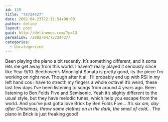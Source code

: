 ```yaml
---
id: 129
title: "75724427"
date: 2002-04-23T22:11:54+00:00
author: deline
layout: post
guid: http://delineneo.com/?p=13
permalink: /2002/04/75724427/
categories:
  - Uncategorized
---
```

Been playing the piano a bit recently. It&#8217;s something different, and it sorta lets me get away from this world. I haven&#8217;t really played it seriously since like Year 9/10. Beethoven&#8217;s Moonlight Sonata is pretty good, its the piece I&#8217;m working on right now. Though after it all, I&#8217;ll probably end up with RSI in my left hand cos i have to strecth my fingers a whole octave! It&#8217;s weird, these last few days I&#8217;ve been listening to songs from around 4 years ago. Been listening to Ben Folds Five and Semisonic. Yeah it&#8217;s slighty different to the usual style, but they have melodic tunes, which help you escape from the world. And you&#8217;ve just gotta love Brick by Ben Folds Five&#8230; _It&#8217;s six am, day after Christmas, throw some clothes on in the dark, the smell of cold&#8230;_ The piano in Brick is just freaking good!
